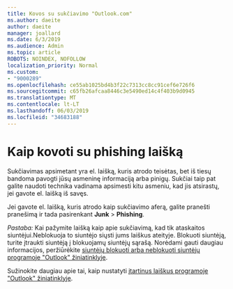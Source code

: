 ```yaml
---
title: Kovos su sukčiavimo "Outlook.com"
ms.author: daeite
author: daeite
manager: joallard
ms.date: 6/3/2019
ms.audience: Admin
ms.topic: article
ROBOTS: NOINDEX, NOFOLLOW
localization_priority: Normal
ms.custom:
- "9000289"
ms.openlocfilehash: ce55ab1025bd4b3f22c7313cc8cc91cef6e726f6
ms.sourcegitcommit: c65fb26afcaa8446c3e5490ed14c4f403b9d0945
ms.translationtype: MT
ms.contentlocale: lt-LT
ms.lasthandoff: 06/03/2019
ms.locfileid: "34683188"
---
```

# <a name="how-to-deal-with-a-phishing-email"></a>Kaip kovoti su phishing laišką

Sukčiavimas apsimetant yra el. laišką, kuris atrodo teisėtas, bet iš tiesų bandoma pavogti jūsų asmeninę informaciją arba pinigų. Sukčiai taip pat galite naudoti technika vadinama apsimesti kitu asmeniu, kad jis atsirastų, jei gavote el. laišką iš savęs.

Jei gavote el. laišką, kuris atrodo kaip sukčiavimo aferą, galite pranešti pranešimą ir tada pasirenkant **Junk** > **Phishing**.

*Pastaba:* Kai pažymite laišką kaip apie sukčiavimą, kad tik ataskaitos siuntėjui.Neblokuoja to siuntėjo siųsti jums laiškus ateityje. Blokuoti siuntėją, turite įtraukti siuntėją į blokuojamų siuntėjų sąrašą. Norėdami gauti daugiau informacijos, peržiūrėkite [siuntėjų blokuoti arba neblokuoti siuntėjų programoje "Outlook" žiniatinklyje](https://support.office.com/article/9bf812d4-6995-4d19-901a-76d6e26939b0).

Sužinokite daugiau apie tai, kaip nustatyti [įtartinus laiškus programoje "Outlook" žiniatinklyje](https://support.office.com/article/3d44102b-6ce3-4f7c-a359-b623bec82206).